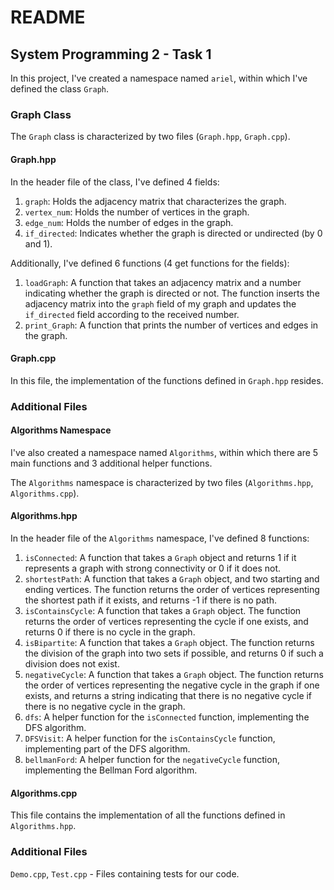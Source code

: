 # README

## System Programming 2 - Task 1

In this project, I've created a namespace named `ariel`, within which I've defined the class `Graph`.

### Graph Class

The `Graph` class is characterized by two files (`Graph.hpp`, `Graph.cpp`).

#### Graph.hpp

In the header file of the class, I've defined 4 fields:

1. `graph`: Holds the adjacency matrix that characterizes the graph.
2. `vertex_num`: Holds the number of vertices in the graph.
3. `edge_num`: Holds the number of edges in the graph.
4. `if_directed`: Indicates whether the graph is directed or undirected (by 0 and 1).

Additionally, I've defined 6 functions (4 get functions for the fields):

1. `loadGraph`: A function that takes an adjacency matrix and a number indicating whether the graph is directed or not. The function inserts the adjacency matrix into the `graph` field of my graph and updates the `if_directed` field according to the received number.
2. `print_Graph`: A function that prints the number of vertices and edges in the graph.

#### Graph.cpp

In this file, the implementation of the functions defined in `Graph.hpp` resides.

### Additional Files

#### Algorithms Namespace

I've also created a namespace named `Algorithms`, within which there are 5 main functions and 3 additional helper functions.

The `Algorithms` namespace is characterized by two files (`Algorithms.hpp`, `Algorithms.cpp`).

#### Algorithms.hpp

In the header file of the `Algorithms` namespace, I've defined 8 functions:

1. `isConnected`: A function that takes a `Graph` object and returns 1 if it represents a graph with strong connectivity or 0 if it does not.
2. `shortestPath`: A function that takes a `Graph` object, and two starting and ending vertices. The function returns the order of vertices representing the shortest path if it exists, and returns -1 if there is no path.
3. `isContainsCycle`: A function that takes a `Graph` object. The function returns the order of vertices representing the cycle if one exists, and returns 0 if there is no cycle in the graph.
4. `isBipartite`: A function that takes a `Graph` object. The function returns the division of the graph into two sets if possible, and returns 0 if such a division does not exist.
5. `negativeCycle`: A function that takes a `Graph` object. The function returns the order of vertices representing the negative cycle in the graph if one exists, and returns a string indicating that there is no negative cycle if there is no negative cycle in the graph.
6. `dfs`: A helper function for the `isConnected` function, implementing the DFS algorithm.
7. `DFSVisit`: A helper function for the `isContainsCycle` function, implementing part of the DFS algorithm.
8. `bellmanFord`: A helper function for the `negativeCycle` function, implementing the Bellman Ford algorithm.

#### Algorithms.cpp

This file contains the implementation of all the functions defined in `Algorithms.hpp`.

### Additional Files

`Demo.cpp`, `Test.cpp` - Files containing tests for our code.
